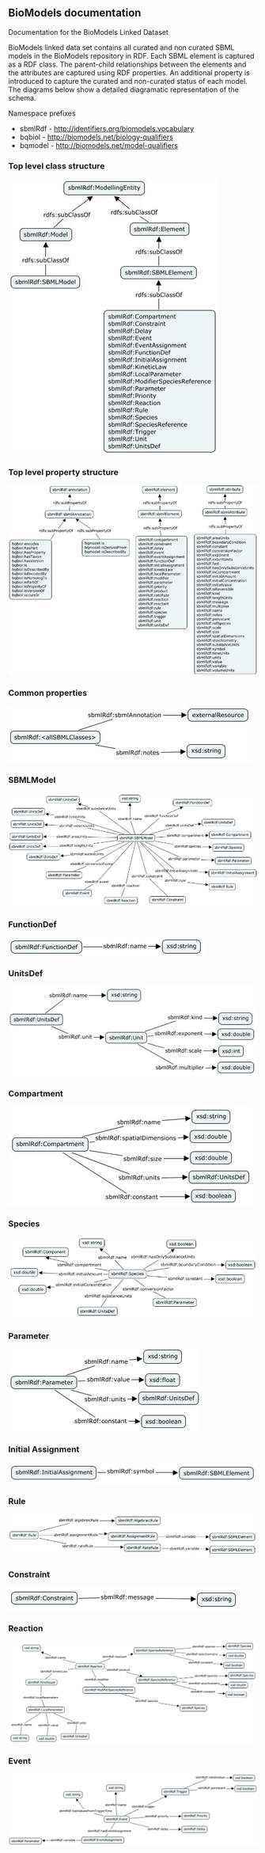 ## BioModels documentation 

Documentation for the BioModels Linked Dataset

BioModels linked data set contains all curated and non curated SBML models in the BioModels repository in RDF. Each SBML element is captured as a RDF class. The parent-child relationships between the elements and the attributes are captured using RDF properties. An additional property is introduced to capture the curated and non-curated status of each model. The diagrams below show a detailed diagramatic representation of the schema. 

Namespace prefixes

   - sbmlRdf - http://identifiers.org/biomodels.vocabulary
   - bqbiol - http://biomodels.net/biology-qualifiers
   - bqmodel - http://biomodels.net/model-qualifiers


### Top level class structure
![toplevelclassstructure](https://github.com/EBISPOT/RDF-platform/blob/gh-pages/static/biomodels/topLevelClassStructure-424x557.jpeg?raw=true)

### Top level property structure
![toplevelproperty](https://github.com/EBISPOT/RDF-platform/blob/gh-pages/static/biomodels/topLevelPropertyStructure-851x648.jpeg?raw=true)

### Common properties
![commonProperties](https://github.com/EBISPOT/RDF-platform/blob/gh-pages/static/biomodels/commonProperties.jpeg?raw=true)

### SBMLModel
![SBMLmodel](https://github.com/EBISPOT/RDF-platform/blob/gh-pages/static/biomodels/sbmlModelProperties.jpeg?raw=true)

### FunctionDef
![FunctionDef](https://github.com/EBISPOT/RDF-platform/blob/gh-pages/static/biomodels/functionDefProperties.jpeg?raw=true)

### UnitsDef
![UnitDef](https://github.com/EBISPOT/RDF-platform/blob/gh-pages/static/biomodels/unitsDefProperties.jpeg?raw=true)

### Compartment
![Compartment](https://github.com/EBISPOT/RDF-platform/blob/gh-pages/static/biomodels/compartmentProperties.jpeg?raw=true)

### Species
![Species](https://github.com/EBISPOT/RDF-platform/blob/gh-pages/static/biomodels/speciesProperties.jpeg?raw=true)

### Parameter
![Parameter](https://github.com/EBISPOT/RDF-platform/blob/gh-pages/static/biomodels/parameterProperties.jpeg?raw=true)

### Initial Assignment
![initialAssignment](https://github.com/EBISPOT/RDF-platform/blob/gh-pages/static/biomodels/initAssignProperties.jpeg?raw=true)

### Rule
![Rule](https://github.com/EBISPOT/RDF-platform/blob/gh-pages/static/biomodels/ruleProperties.jpeg?raw=true)

### Constraint
![Constraint](https://github.com/EBISPOT/RDF-platform/blob/gh-pages/static/biomodels/constraintProperties.jpeg?raw=true)

### Reaction
![Reaction](https://github.com/EBISPOT/RDF-platform/blob/gh-pages/static/biomodels/reaction.jpeg?raw=true)

### Event
![Event](https://github.com/EBISPOT/RDF-platform/blob/gh-pages/static/biomodels/eventProperties.jpeg?raw=true)
